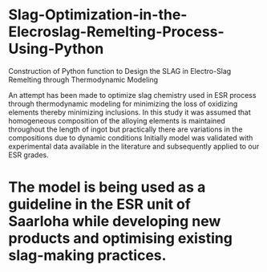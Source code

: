 # Slag-Optimization-in-the-Elecroslag-Remelting-Process-Using-Python
Construction of Python function to Design the SLAG in Electro-Slag Remelting through Thermodynamic Modeling

An attempt has been made to optimize slag chemistry used in ESR process through thermodynamic modeling for minimizing the loss of oxidizing elements thereby minimizing inclusions.
In this study it was assumed that homogeneous composition of the alloying elements is maintained throughout the length of ingot but practically there are variations in the compositions due to dynamic conditions
Initially model was validated with experimental data available in the literature and subsequently applied to our ESR grades.

# The model is being used as a guideline in the ESR unit of Saarloha while developing new products and optimising existing slag-making practices.

